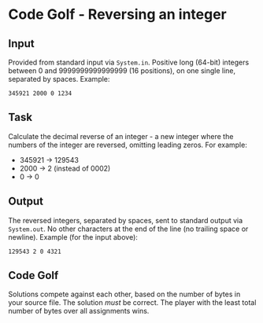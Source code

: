 # Code Golf - Reversing an integer

## Input
Provided from standard input via `System.in`. Positive long (64-bit) integers between 0 and 9999999999999999 (16 positions), 
on one single line, separated by spaces.
Example:

    345921 2000 0 1234

## Task
Calculate the decimal reverse of an integer - a new integer where the numbers of the integer 
are reversed, omitting leading zeros. For example:
- 345921 -> 129543
- 2000 -> 2 (instead of 0002)
- 0 -> 0

## Output
The reversed integers, separated by spaces, sent to standard output via `System.out`. No other characters at the end of the line (no trailing space or newline).
Example (for the input above):

    129543 2 0 4321

## Code Golf
Solutions compete against each other, based on the number of bytes in your source file. The solution
*must* be correct. The player with the least total number of bytes over all assignments wins.
